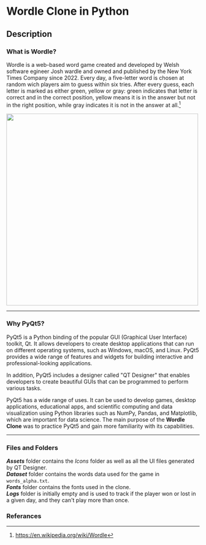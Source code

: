 # Wordle Clone in Python

## Description


### What is Wordle?

Wordle is a web-based word game created and developed by Welsh software egineer Josh wardle and owned and published by the New York Times Company since 2022.
Every day, a five-letter word is chosen at random wich players aim to guess within six tries. After every guess, each letter is marked as either green, yellow or gray: green indicates that letter is correct and in the correct position, yellow means it is in the answer but not in the right position, while gray indicates it is not in the answer at all.[^1]


<img src="https://user-images.githubusercontent.com/79023856/221371381-624402bd-f5a7-4c87-9764-fc05bed45f26.png" width="500">

---

### Why PyQt5?

PyQt5 is a Python binding of the popular GUI (Graphical User Interface) toolkit, Qt. It allows developers to create desktop applications that can run on different operating systems, such as Windows, macOS, and Linux. PyQt5 provides a wide range of features and widgets for building interactive and professional-looking applications.

In addition, PyQt5 includes a designer called "QT Designer" that enables developers to create beautiful GUIs that can be programmed to perform various tasks.

PyQt5 has a wide range of uses. It can be used to develop games, desktop applications, educational apps, and scientific computing and data visualization using Python libraries such as NumPy, Pandas, and Matplotlib, which are important for data science. The main purpose of the **Wordle Clone** was to practice PyQt5 and gain more familiarity with its capabilities.

---

### Files and Folders

***Assets*** folder contains the *Icons* folder as well as all the UI files generated by QT Designer.  
***Dataset*** folder contains the words data used for the game in `words_alpha.txt`.  
***Fonts*** folder contains the fonts used in the clone.  
***Logs*** folder is initially empty and is used to track if the player won or lost in a given day, and they can't play more than once.  






### Referances
[^1]: https://en.wikipedia.org/wiki/Wordle
